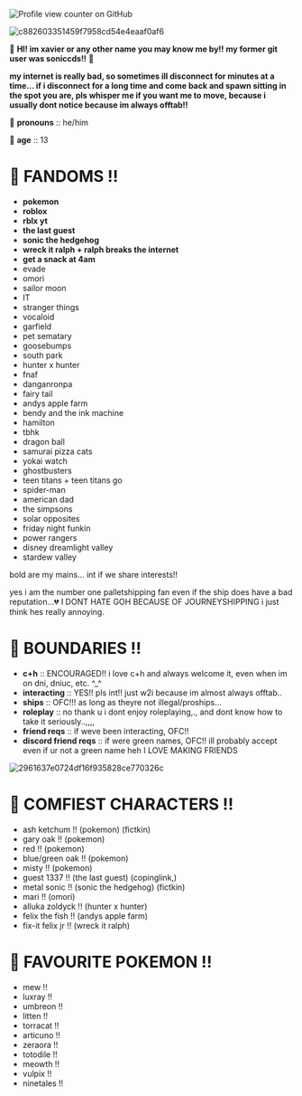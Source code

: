 ![Profile view counter on GitHub](https://komarev.com/ghpvc/?username=soniccds)

![c882603351459f7958cd54e4eaaf0af6](https://github.com/user-attachments/assets/0b62e11d-bbb5-4921-a465-52d66d1820a1)

💫 **HI! im xavier or any other name you may know me by!! my former git user was soniccds!!** 💫

**my internet is really bad, so sometimes ill disconnect for minutes at a time... if i disconnect for a long time and come back and spawn sitting in the spot you are, pls whisper me if you want me to move, because i usually dont notice because im always offtab!!**

🌟 **pronouns** :: he/him

🌟 **age** :: 13

# 🌟 **FANDOMS !!**

- **pokemon**
- **roblox**
- **rblx yt**
- **the last guest**
- **sonic the hedgehog**
- **wreck it ralph + ralph breaks the internet**
- **get a snack at 4am**
- evade
- omori
- sailor moon
- IT
- stranger things
- vocaloid
- garfield
- pet sematary
- goosebumps
- south park
- hunter x hunter
- fnaf
- danganronpa
- fairy tail
- andys apple farm
- bendy and the ink machine
- hamilton
- tbhk
- dragon ball
- samurai pizza cats
- yokai watch
- ghostbusters
- teen titans + teen titans go
- spider-man
- american dad
- the simpsons
- solar opposites
- friday night funkin
- power rangers
- disney dreamlight valley
- stardew valley

bold are my mains... int if we share interests!!


yes i am the number one palletshipping fan even if the ship does have a bad reputation...💔 I DONT HATE GOH BECAUSE OF JOURNEYSHIPPING i just think hes really annoying.

# 🌟 **BOUNDARIES !!**

- **c+h** :: ENCOURAGED!! i love c+h and always welcome it, even when im on dni, dniuc, etc. ^_^
- **interacting** :: YES!! pls int!! just w2i because im almost always offtab..
- **ships** :: OFC!!! as long as theyre not illegal/proships...
- **roleplay** :: no thank u i dont enjoy roleplaying,., and dont know how to take it seriously..,,,,
- **friend reqs** :: if weve been interacting, OFC!!
- **discord friend reqs** :: if were green names, OFC!! ill probably accept even if ur not a green name heh I LOVE MAKING FRIENDS

![2961637e0724df16f935828ce770326c](https://github.com/user-attachments/assets/f2a492cb-d495-4b65-b7e4-c50839dd279e)

# 🌟 **COMFIEST CHARACTERS !!**

- ash ketchum !! (pokemon) (fictkin)
- gary oak !! (pokemon)
- red !! (pokemon)
- blue/green oak !! (pokemon)
- misty !! (pokemon)
- guest 1337 !! (the last guest) (copinglink,)
- metal sonic !! (sonic the hedgehog) (fictkin)
- mari !! (omori)
- alluka zoldyck !! (hunter x hunter)
- felix the fish !! (andys apple farm)
- fix-it felix jr !! (wreck it ralph)

# 🌟 **FAVOURITE POKEMON !!**

- mew !!
- luxray !!
- umbreon !!
- litten !!
- torracat !!
- articuno !!
- zeraora !!
- totodile !!
- meowth !!
- vulpix !!
- ninetales !!
